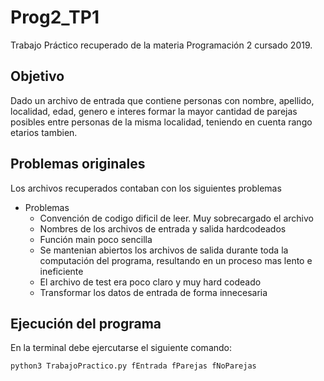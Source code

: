 # Prog2_TP1

Trabajo Práctico recuperado de la materia Programación 2 cursado 2019.

## Objetivo
Dado un archivo de entrada que contiene personas con nombre, apellido, localidad, edad, genero e interes formar la mayor cantidad de parejas posibles entre personas de la misma localidad, teniendo en cuenta rango etarios tambien.

## Problemas originales
Los archivos recuperados contaban con los siguientes problemas
* Problemas
    * Convención de codigo dificil de leer. Muy sobrecargado el archivo
    * Nombres de los archivos de entrada y salida hardcodeados
    * Función main poco sencilla
    * Se mantenian abiertos los archivos de salida durante toda la computación del programa, resultando en un proceso mas lento e ineficiente
    * El archivo de test era poco claro y muy hard codeado
    * Transformar los datos de entrada de forma innecesaria

## Ejecución del programa
En la terminal debe ejercutarse el siguiente comando:
```
python3 TrabajoPractico.py fEntrada fParejas fNoParejas
```
